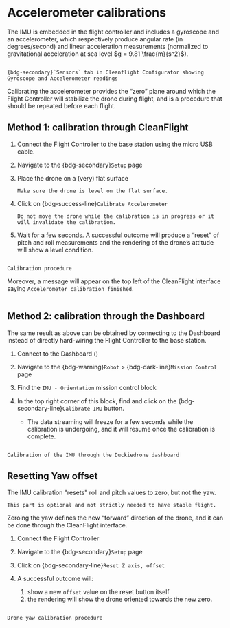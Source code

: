 # Accelerometer calibrations

The IMU is embedded in the flight controller and includes a gyroscope and an accelerometer, which respectively produce angular rate (in degrees/second) and linear acceleration measurements (normalized to gravitational acceleration at sea level $g = 9.81 \frac{m}{s^2}$).

```{figure} ./_images/calibrations/sensors-readings-page.png

{bdg-secondary}`Sensors` tab in Cleanflight Configurator showing Gyroscope and Accelerometer readings
```

Calibrating the accelerometer provides the “zero” plane around which the Flight Controller will stabilize the drone during flight, and is a procedure that should be repeated before each flight.

## Method 1: calibration through CleanFlight

1.  Connect the Flight Controller to the base station using the micro USB cable.
    
2.  Navigate to the {bdg-secondary}`Setup` page
    
3.  Place the drone on a (very) flat surface
    
    ```{important}
    Make sure the drone is level on the flat surface.
    ```
        
4.  Click on {bdg-success-line}`Calibrate Accelerometer`
    
    ```{warning}
    Do not move the drone while the calibration is in progress or it will invalidate the calibration.
    ```
        
5.  Wait for a few seconds. A successful outcome will produce a “reset” of pitch and roll measurements and the rendering of the drone’s attitude will show a level condition. 
    

```{figure} ./_images/calibrations/drone-IMU-calibration.gif

Calibration procedure
```

Moreover, a message will appear on the top left of the CleanFlight interface saying `Accelerometer calibration finished`.

```{image} ./_images/calibrations/msg_calibration_finished.png
```

## Method 2: calibration through the Dashboard

  
The same result as above can be obtained by connecting to the Dashboard instead of directly hard-wiring the Flight Controller to the base station.  

1.  Connect to the Dashboard ([](first-connection))
    
2.  Navigate to the {bdg-warning}`Robot` > {bdg-dark-line}`Mission Control` page
    
3.  Find the `IMU - Orientation` mission control block
    
4.  In the top right corner of this block, find and click on the {bdg-secondary-line}`Calibrate IMU` button.
    
    * The data streaming will freeze for a few seconds while the calibration is undergoing, and it will resume once the calibration is complete.
        
```{figure} ./_images/calibrations/drone-IMU-calibration-dashboard.gif

Calibration of the IMU through the Duckiedrone dashboard
```

## Resetting Yaw offset
The IMU calibration "resets" roll and pitch values to zero, but not the yaw.

```{note}
This part is optional and not strictly needed to have stable flight.
```

Zeroing the yaw defines the new “forward” direction of the drone, and it can be done through the CleanFlight interface.

1.  Connect the Flight Controller
    
2.  Navigate to the {bdg-secondary}`Setup` page
    
3.  Click on {bdg-secondary-line}`Reset Z axis, offset`
    
4.  A successful outcome will:
    1. show a new `offset` value on the reset button itself
    2. the rendering will show the drone oriented towards the new zero.
    
```{figure} ./_images/calibrations/drone-YAW-calibration.gif

Drone yaw calibration procedure
```